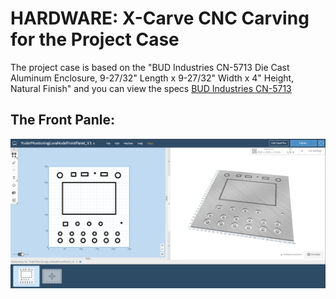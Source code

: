 # HARDWARE: X-Carve CNC Carving for the Project Case

The project case is based on the "BUD Industries CN-5713 Die Cast Aluminum Enclosure, 9-27/32" Length x 9-27/32" Width x 4" Height, Natural Finish" and you can view the specs [BUD Industries CN-5713](https://www.budind.com/product/nema-ip-rated-boxes/cn-series-diecast-aluminum-enclosure/cn-5713/)

## The Front Panle:
![alt text](../Assets/cnc-front-panel.png "Easel Demo Pic")
